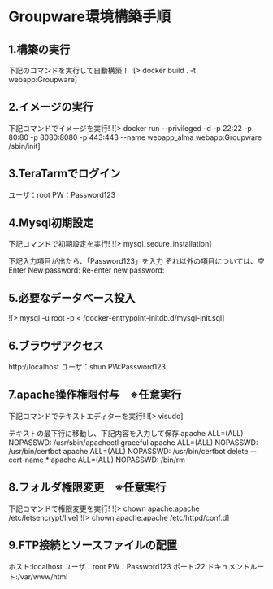 # Groupware環境構築手順

## 1.構築の実行
下記のコマンドを実行して自動構築！
![> docker build . -t webapp:Groupware]

## 2.イメージの実行
下記コマンドでイメージを実行!
![> docker run --privileged -d -p 22:22 -p 80:80 -p 8080:8080 -p 443:443 --name webapp_alma webapp:Groupware /sbin/init]

## 3.TeraTarmでログイン
ユーザ：root
PW：Password123

## 4.Mysql初期設定
下記コマンドで初期設定を実行!
![> mysql_secure_installation]

下記入力項目が出たら、「Password123」を入力
それ以外の項目については、空Enter
New password:
Re-enter new password:

## 5.必要なデータベース投入
![> mysql -u root -p < /docker-entrypoint-initdb.d/mysql-init.sql]

## 6.ブラウザアクセス
http://localhost
ユーザ：shun
PW:Password123

## 7.apache操作権限付与　※任意実行
下記コマンドでテキストエディターを実行!
![> visudo]

テキストの最下行に移動し、下記内容を入力して保存
apache ALL=(ALL) NOPASSWD: /usr/sbin/apachectl graceful
apache ALL=(ALL) NOPASSWD: /usr/bin/certbot
apache ALL=(ALL) NOPASSWD: /usr/bin/certbot delete --cert-name *
apache ALL=(ALL) NOPASSWD: /bin/rm

## 8.フォルダ権限変更　※任意実行
下記コマンドで権限変更を実行!
![> chown apache:apache /etc/letsencrypt/live]
![> chown apache:apache /etc/httpd/conf.d]

## 9.FTP接続とソースファイルの配置
ホスト:localhost
ユーザ：root
PW：Password123
ポート:22
ドキュメントルート:/var/www/html